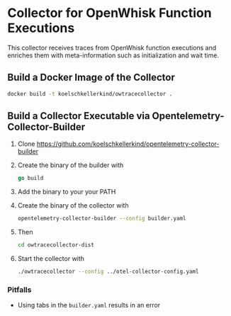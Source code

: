 # Collector for OpenWhisk Function Executions

This collector receives traces from OpenWhisk function executions and enriches them with meta-information such as initialization and wait time.

## Build a Docker Image of the Collector

```bash
docker build -t koelschkellerkind/owtracecollector .
```

## Build a Collector Executable via Opentelemetry-Collector-Builder

1. Clone <https://github.com/koelschkellerkind/opentelemetry-collector-builder>
2. Create the binary of the builder with

    ```go
    go build
    ```

3. Add the binary to your your PATH

4. Create the binary of the collector with

    ```bash
    opentelemetry-collector-builder --config builder.yaml
    ```

5. Then

    ```bash
    cd owtracecollector-dist
    ```

6. Start the collector with

    ```bash
    ./owtracecollector --config ../otel-collector-config.yaml  
    ```

### Pitfalls

* Using tabs in the `builder.yaml` results in an error
